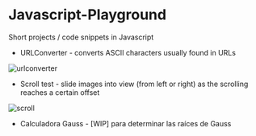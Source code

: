 # Javascript-Playground
Short projects / code snippets in Javascript
* URLConverter - converts ASCII characters usually found in URLs

![urlconverter](https://github.com/user-attachments/assets/54c800fb-51c8-4d1c-b627-d40f2cc5118a)

* Scroll test - slide images into view (from left or right) as the scrolling reaches a certain offset

![scroll](https://github.com/user-attachments/assets/64d1bbd5-f055-4d60-9fb5-f5413cda4854)

* Calculadora Gauss - [WIP] para determinar las raíces de Gauss

